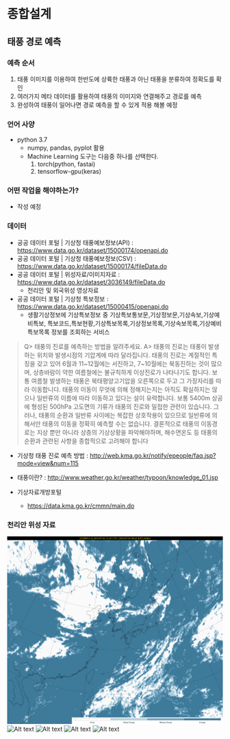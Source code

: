 # 종합설계 

## 태풍 경로 예측
### 예측 순서
1. 태풍 이미지를 이용하여 한반도에 상륙한 태풍과 아닌 태풍을 분류하여 정확도를 확인
2. 여러가지 메타 데이터를 활용하여 태풍의 이미지와 연결해주고 경로를 예측
3. 완성하여 태풍이 일어나면 경로 예측을 할 수 있게 적용 해볼 예정   

### 언어 사양
* python 3.7
  * numpy, pandas, pyplot 활용
  * Machine Learning 도구는 다음중 하나를 선택한다.
    1. torch(python, fastai)
    2. tensorflow-gpu(keras)


### 어떤 작업을 해야하는가?
* 작성 예정

### 데이터
* 공공 데이터 포털 | 기상청 태풍예보정보(API) : https://www.data.go.kr/dataset/15000174/openapi.do
* 공공 데이터 포털 | 기상청 태풍예보정보(CSV) : https://www.data.go.kr/dataset/15000174/fileData.do
* 공공 데이터 포털 | 위성자료/이미지자료 : https://www.data.go.kr/dataset/3036149/fileData.do 
  * 천리안 및 외국위성 영상자료
* 공공 데이터 포털 | 기상청 특보정보 : https://www.data.go.kr/dataset/15000415/openapi.do
  * 생활기상정보에 기상특보정보 중 기상특보통보문,기상정보문,기상속보,기상예비특보, 특보코드,특보현황,기상특보목록,기상정보목록,기상속보목록,기상예비특보목록 정보를 조회하는 서비스

> Q> 태풍의 진로를 예측하는 방법을 알려주세요.
> A> 태풍의 진로는 태풍이 발생하는 위치와 발생시점의 기압계에 따라 달라집니다.
태풍의 진로는 계절적인 특징을 갖고 있어 6월과 11~12월에는 서진하고, 7~10월에는 북동진하는 것이 많으며, 상층바람이 약한 여름철에는 불규칙하게 이상진로가 나타나기도 합니다. 보통 여름철 발생하는 태풍은 북태평양고기압을 오른쪽으로 두고 그 가장자리를 따라 이동합니다.
태풍의 이동이 무엇에 의해 정해지는지는 아직도 확실하지는 않으나 일반류의 이름에 따라 이동하고 있다는 설이 유력합니다.
보통 5400m 상공에 형성된 500hPa 고도면의 기류가 태풍의 진로와 밀접한 관련이 있습니다. 그러나, 태풍의 순환과 일반류 사이에는 복잡한 상호작용이 있으므로 일반류에 의해서만 태풍의 이동을 정확히 예측할 수는 없습니다. 
결론적으로 태풍의 이동경로는 지상 뿐만 아니라 상층의 기상상황을 파악해야하며, 해수면온도 등 태풍의 순환과 관련된 사항을 종합적으로 고려해야 합니다
* 기상청 태풍 진로 예측 방법 : http://web.kma.go.kr/notify/epeople/faq.jsp?mode=view&num=115
* 태풍이란? : http://www.weather.go.kr/weather/typoon/knowledge_01.jsp

* 기상자료개방포털 
  * https://data.kma.go.kr/cmmn/main.do

### 천리안 위성 자료
![Alt text](image/comsmile2caa201907022345.png)
![Alt text](image/comsmile2clda201907022345.thn)
![Alt text](image/comsmile2cota201907022345.thn)
![Alt text](image/comsmile2cpa201907022345.thn)
![Alt text](image/comsmile2cta201907022345)